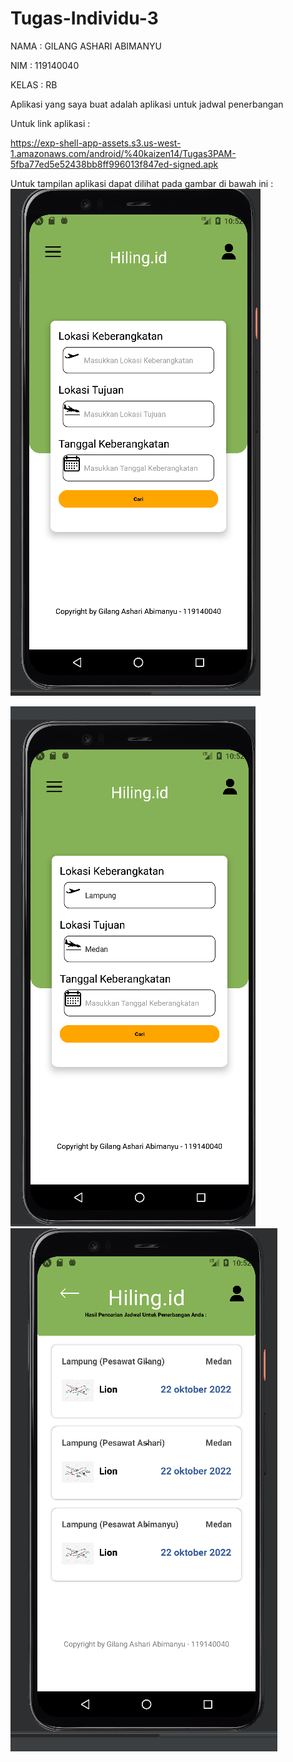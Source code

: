 # Tugas-Individu-3

NAMA : GILANG ASHARI ABIMANYU

NIM : 119140040

KELAS : RB



Aplikasi yang saya buat adalah aplikasi untuk jadwal penerbangan

Untuk link aplikasi :

https://exp-shell-app-assets.s3.us-west-1.amazonaws.com/android/%40kaizen14/Tugas3PAM-5fba77ed5e52438bb8ff996013f847ed-signed.apk

Untuk tampilan aplikasi dapat dilihat pada gambar di bawah ini :
<img src="https://github.com/GilangAsh14/Tugas-Individu-3/blob/main/1.png">

<img src="https://github.com/GilangAsh14/Tugas-Individu-3/blob/main/2.png">

<img src="https://github.com/GilangAsh14/Tugas-Individu-3/blob/main/3.png">
